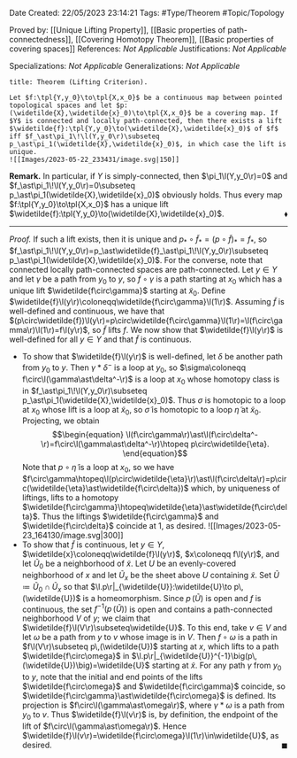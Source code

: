 <div class="topSpace"></div>

Date Created: 22/05/2023 23:14:21
Tags: #Type/Theorem #Topic/Topology

Proved by: [[Unique Lifting Property]], [[Basic properties of path-connectedness]], [[Covering Homotopy Theorem]], [[Basic properties of covering spaces]]
References: <i>Not Applicable</i>
Justifications: <i>Not Applicable</i>

Specializations: <i>Not Applicable</i>
Generalizations: <i>Not Applicable</i>

``` ad-Theorem
title: Theorem (Lifting Criterion).

Let $f:\tpl{Y,y_0}\to\tpl{X,x_0}$ be a continuous map between pointed topological spaces and let $p:(\widetilde{X},\widetilde{x}_0)\to\tpl{X,x_0}$ be a covering map. If $Y$ is connected and locally path-connected, then there exists a lift $\widetilde{f}:\tpl{Y,y_0}\to(\widetilde{X},\widetilde{x}_0)$ of $f$ iff $f_\ast\pi_1\!\l(Y,y_0\r)\subseteq p_\ast\pi_1(\widetilde{X},\widetilde{x}_0)$, in which case the lift is unique.
![[Images/2023-05-22_233431/image.svg|150]]

```

<b>Remark.</b> In particular, if $Y$ is simply-connected, then $\pi_1\l(Y,y_0\r)=0$ and $f_\ast\pi_1\!\l(Y,y_0\r)=0\subseteq p_\ast\pi_1(\widetilde{X},\widetilde{x}_0)$ obviously holds. Thus every map $f:\tpl{Y,y_0}\to\tpl{X,x_0}$ has a unique lift $\widetilde{f}:\tpl{Y,y_0}\to(\widetilde{X},\widetilde{x}_0)$.<span style="float:right;">$\blacklozenge$</span>

---

<i>Proof.</i> If such a lift exists, then it is unique and $p_\ast\circ\widetilde{f}_\ast=(p\circ\widetilde{f})_\ast=f_\ast$, so $f_\ast\pi_1\!\l(Y,y_0\r)=p_\ast\widetilde{f}_\ast\pi_1\!\l(Y,y_0\r)\subseteq p_\ast\pi_1(\widetilde{X},\widetilde{x}_0)$. For the converse, note that connected locally path-connected spaces are path-connected. Let $y\in Y$ and let $\gamma$ be a path from $y_0$ to $y$, so $f\circ\gamma$ is a path starting at $x_0$ which has a unique lift $\widetilde{f\circ\gamma}$ starting at $\widetilde{x}_0$. Define $\widetilde{f}\l(y\r)\coloneqq\widetilde{f\circ\gamma}\l(1\r)$. Assuming $\widetilde{f}$ is well-defined and continuous, we have that $(p\circ\widetilde{f})\l(y\r)=p\circ\widetilde{f\circ\gamma}\l(1\r)=\l(f\circ\gamma\r)\l(1\r)=f\l(y\r)$, so $\widetilde{f}$ lifts $f$. We now show that $\widetilde{f}\l(y\r)$ is well-defined for all $y\in Y$ and that $\widetilde{f}$ is continuous.
* To show that $\widetilde{f}\l(y\r)$ is well-defined, let $\delta$ be another path from $y_0$ to $y$. Then $\gamma\ast\delta^-$ is a loop at $y_0$, so $\sigma\coloneqq f\circ\l(\gamma\ast\delta^-\r)$ is a loop at $x_0$ whose homotopy class is in $f_\ast\pi_1\!\l(Y,y_0\r)\subseteq p_\ast\pi_1(\widetilde{X},\widetilde{x}_0)$. Thus $\sigma$ is homotopic to a loop at $x_0$ whose lift is a loop at $\widetilde{x}_0$, so $\widetilde{\sigma}$ is homotopic to a loop $\widetilde{\eta}$ at $\widetilde{x}_0$. Projecting, we obtain
$$\begin{equation}
    \l(f\circ\gamma\r)\ast\l(f\circ\delta^-\r)=f\circ\l(\gamma\ast\delta^-\r)\htopeq p\circ\widetilde{\eta}.
\end{equation}$$
Note that $p\circ\widetilde{\eta}$ is a loop at $x_0$, so we have $f\circ\gamma\htopeq\l(p\circ\widetilde{\eta}\r)\ast\l(f\circ\delta\r)=p\circ(\widetilde{\eta}\ast\widetilde{f\circ\delta})$ which, by uniqueness of liftings, lifts to a homotopy $\widetilde{f\circ\gamma}\htopeq\widetilde{\eta}\ast\widetilde{f\circ\delta}$. Thus the liftings $\widetilde{f\circ\gamma}$ and $\widetilde{f\circ\delta}$ coincide at $1$, as desired.
![[Images/2023-05-23_164130/image.svg|300]]
* To show that $\widetilde{f}$ is continuous, let $y\in Y$, $\widetilde{x}\coloneqq\widetilde{f}\l(y\r)$, $x\coloneqq f\l(y\r)$, and let $\widetilde{U}_0$ be a neighborhood of $\widetilde{x}$. Let $U$ be an evenly-covered neighborhood of $x$ and let $\widetilde{U}_x$ be the sheet above $U$ containing $\widetilde{x}$. Set $\widetilde{U}\coloneqq\widetilde{U}_0\cap\widetilde{U}_x$ so that $\l.p\r|_{\widetilde{U}}:\widetilde{U}\to p\,(\widetilde{U})$ is a homeomorphism. Since $p\,(\widetilde{U})$ is open and $f$ is continuous, the set $f^{-1}\big(p\,(\widetilde{U})\big)$ is open and contains a path-connected neighborhood $V$ of $y$; we claim that $\widetilde{f}\l(V\r)\subseteq\widetilde{U}$. To this end, take $v\in V$ and let $\omega$ be a path from $y$ to $v$ whose image is in $V$. Then $f\circ\omega$ is a path in $f\l(V\r)\subseteq p\,(\widetilde{U})$ starting at $x$, which lifts to a path $\widetilde{f\circ\omega}$ in $\l.p\r|_{\widetilde{U}}^{-1}\big(p\,(\widetilde{U})\big)=\widetilde{U}$ starting at $\widetilde{x}$. For any path $\gamma$ from $y_0$ to $y$, note that the initial and end points of the lifts $\widetilde{f\circ\omega}$ and $\widetilde{f\circ\gamma}$ coincide, so $\widetilde{f\circ\gamma}\ast\widetilde{f\circ\omega}$ is defined. Its projection is $f\circ\l(\gamma\ast\omega\r)$, where $\gamma\ast\omega$ is a path from $y_0$ to $v$. Thus $\widetilde{f}\l(v\r)$ is, by definition, the endpoint of the lift of $f\circ\l(\gamma\ast\omega\r)$. Hence $\widetilde{f}\l(v\r)=\widetilde{f\circ\omega}\l(1\r)\in\widetilde{U}$, as desired.<span style="float:right;">$\blacksquare$</span>
